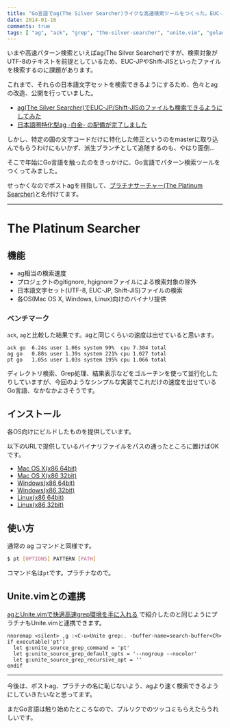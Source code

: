 ```yaml
---
title: "Go言語でag(The Silver Searcher)ライクな高速検索ツールをつくった。EUC-JP/Shift-JISも検索できマス。"
date: 2014-01-16
comments: true
tags: [ "ag", "ack", "grep", "the-silver-searcher", "unite.vim", "golang" ]
---
```


いまや高速パターン検索といえばag(The Silver Searcher)ですが、検索対象がUTF-8のテキストを前提としているため、EUC-JPやShift-JISといったファイルを検索するのに課題があります。

これまで、それらの日本語文字セットを検索できるようにするため、色々とagの改造、公開を行っていました。

- [ag(The Silver Searcher)でEUC-JP/Shift-JISのファイルも検索できるようにしてみた](/blog/2013/09/15/the-silver-searcher-detects-japanese-char-set/)
- [日本語圏特化型ag -白金- の配備が完了しました](/blog/2013/09/23/sg-spec/)

しかし、特定の国の文字コードだけに特化した修正というのをmasterに取り込んでもらうわけにもいかず、派生ブランチとして追随するのも、やはり面倒...

そこで年始にGo言語を触ったのをきっかけに、Go言語でパターン検索ツールをつくってみました。

せっかくなのでポストagを目指して、[プラチナサーチャー(The Platinum Searcher)](https://github.com/monochromegane/the_platinum_searcher)と名付けてます。

<hr />

# The Platinum Searcher

## 機能

- ag相当の検索速度
- プロジェクトのgitignore, hgignoreファイルによる検索対象の除外
- 日本語文字セット(UTF-8, EUC-JP, Shift-JIS)ファイルの検索
- 各OS(Mac OS X, Windows, Linux)向けのバイナリ提供

### ベンチマーク

`ack`, `ag`と比較した結果です。agと同じくらいの速度は出せていると思います。

```
ack go  6.24s user 1.06s system 99%  cpu 7.304 total
ag go   0.88s user 1.39s system 221% cpu 1.027 total
pt go   1.05s user 1.03s system 195% cpu 1.066 total
```

ディレクトリ検索、Grep処理、結果表示などをゴルーチンを使って並行化したりしていますが、今回のようなシンプルな実装でこれだけの速度を出せているGo言語、なかなかよさそうです。



## インストール

各OS向けにビルドしたものを提供しています。

以下のURLで提供しているバイナリファイルをパスの通ったところに置けばOKです。

- [Mac OS X(x86 64bit)](https://drone.io/github.com/monochromegane/the_platinum_searcher/files/artifacts/bin/darwin_amd64/pt)
- [Mac OS X(x86 32bit)](https://drone.io/github.com/monochromegane/the_platinum_searcher/files/artifacts/bin/darwin_i386/pt)
- [Windows(x86 64bit)](https://drone.io/github.com/monochromegane/the_platinum_searcher/files/artifacts/bin/windows_amd64/pt.exe)
- [Windows(x86 32bit)](https://drone.io/github.com/monochromegane/the_platinum_searcher/files/artifacts/bin/windows_i386/pt.exe)
- [Linux(x86 64bit)](https://drone.io/github.com/monochromegane/the_platinum_searcher/files/artifacts/bin/linux_amd64/pt)
- [Linux(x86 32bit)](https://drone.io/github.com/monochromegane/the_platinum_searcher/files/artifacts/bin/linux_i386/pt)


## 使い方

通常の ag コマンドと同様です。

```sh
$ pt [OPTIONS] PATTERN [PATH]
```

コマンド名は`pt`です。プラチナなので。


## Unite.vimとの連携

[agとUnite.vimで快適高速grep環境を手に入れる](/blog/2013/09/18/ag-and-unite/) で紹介したのと同じようにプラチナもUnite.vimと連携できます。

```vim
nnoremap <silent> ,g :<C-u>Unite grep:. -buffer-name=search-buffer<CR>
if executable('pt')
  let g:unite_source_grep_command = 'pt'
  let g:unite_source_grep_default_opts = '--nogroup --nocolor'
  let g:unite_source_grep_recursive_opt = ''
endif
```

<hr />

今後は、ポストag、プラチナの名に恥じないよう、agより速く検索できるようにしていきたいなと思ってます。

まだGo言語は触り始めたところなので、プルリクでのツッコミもらえたらうれしいです。


